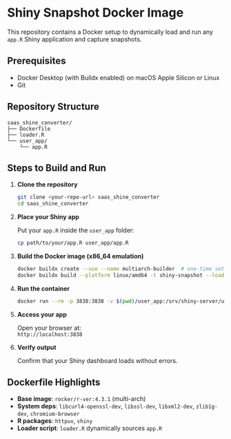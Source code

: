 # Shiny Snapshot Docker Image

This repository contains a Docker setup to dynamically load and run any `app.R` Shiny application and capture snapshots.

## Prerequisites

- Docker Desktop (with Buildx enabled) on macOS Apple Silicon or Linux
- Git

## Repository Structure

```
saas_shine_converter/
├── Dockerfile
├── loader.R
└── user_app/
    └── app.R
```

## Steps to Build and Run

1. **Clone the repository**

   ```bash
   git clone <your-repo-url> saas_shine_converter
   cd saas_shine_converter
   ```

2. **Place your Shiny app**

   Put your `app.R` inside the `user_app` folder:

   ```bash
   cp path/to/your/app.R user_app/app.R
   ```

3. **Build the Docker image (x86_64 emulation)**

   ```bash
   docker buildx create --use --name multiarch-builder  # one-time setup
   docker buildx build --platform linux/amd64 -t shiny-snapshot --load .
   ```

4. **Run the container**

   ```bash
   docker run --rm -p 3838:3838 -v $(pwd)/user_app:/srv/shiny-server/user_app shiny-snapshot
   ```

5. **Access your app**

   Open your browser at:  
   `http://localhost:3838`

6. **Verify output**

   Confirm that your Shiny dashboard loads without errors.

## Dockerfile Highlights

- **Base image**: `rocker/r-ver:4.3.1` (multi-arch)
- **System deps**: `libcurl4-openssl-dev`, `libssl-dev`, `libxml2-dev`, `zlib1g-dev`, `chromium-browser`
- **R packages**: `httpuv`, `shiny`
- **Loader script**: `loader.R` dynamically sources `app.R`